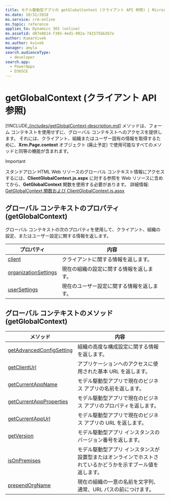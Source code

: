 ```yaml
---
title: モデル駆動型アプリの getGlobalContext (クライアント API 参照) | MicrosoftDocs
ms.date: 10/31/2018
ms.service: crm-online
ms.topic: reference
applies_to: Dynamics 365 (online)
ms.assetid: d87e0614-f365-4ed1-992a-741575bb2b7e
author: KumarVivek
ms.author: kvivek
manager: amyla
search.audienceType:
  - developer
search.app:
  - PowerApps
  - D365CE
---
```

# <a name="getglobalcontext-client-api-reference"></a>getGlobalContext (クライアント API 参照)



[!INCLUDE[./includes/getGlobalContext-description.md](./includes/getGlobalContext-description.md)]
 メソッドは、フォーム コンテキストを使用せずに、グローバル コンテキストへのアクセスを提供します。 それには、クライアント、組織またはユーザー固有の情報を取得するために、**Xrm.Page.context** オブジェクト (廃止予定) で使用可能なすべてのメソッドと同等の機能が含まれます。

> [!IMPORTANT]
> スタンドアロン HTML Web リソースのグローバル コンテキスト情報にアクセスするには、**ClientGlobalContext.js.aspx** に対する参照を Web リソースに含めてから、**GetGlobalContext** 関数を使用する必要があります。 詳細情報: [GetGlobalContext 関数および ClientGlobalContext.js.aspx](../GetGlobalContext-ClientGlobalContext.js.aspx.md) 

## <a name="properties-of-global-context-getglobalcontext"></a>グローバル コンテキストのプロパティ (getGlobalContext)

グローバル コンテキストの次のプロパティを使用して、クライアント、組織の設定、またはユーザー設定に関する情報を返します。

|プロパティ |内容 | 
|---|---|
|[client](getGlobalContext/client.md) | クライアントに関する情報を返します。|
|[organizationSettings](getGlobalContext/organizationSettings.md) | 現在の組織の設定に関する情報を返します。|
|[userSettings](getGlobalContext/userSettings.md) | 現在のユーザー設定に関する情報を返します。|


## <a name="methods-of-global-context-getglobalcontext"></a>グローバル コンテキストのメソッド (getGlobalContext)

|メソッド |内容 |
|---|---|
|[getAdvancedConfigSetting](getGlobalContext/getAdvancedConfigSetting.md) |組織の高度な構成設定に関する情報を返します。|
|[getClientUrl](getGlobalContext/getClientUrl.md) |アプリケーションへのアクセスに使用された基本 URL を返します。|
|[getCurrentAppName](getGlobalContext/getCurrentAppName.md) |モデル駆動型アプリで現在のビジネス アプリの名前を返します。|
|[getCurrentAppProperties](getGlobalContext/getCurrentAppProperties.md) |モデル駆動型アプリで現在のビジネス アプリのプロパティを返します。|
|[getCurrentAppUrl](getGlobalContext/getCurrentAppUrl.md) |モデル駆動型アプリで現在のビジネス アプリの URL を返します。|
|[getVersion](getGlobalContext/getVersion.md) |モデル駆動型アプリ インスタンスのバージョン番号を返します。|
|[isOnPremises](getGlobalContext/isOnPremises.md) |モデル駆動型アプリ インスタンスが設置型またはオンラインでホストされているかどうかを示すブール値を返します。|
|[prependOrgName](getGlobalContext/prependOrgName.md) |現在の組織の一意の名前を文字列、通常、URL パスの前につけます。|




 



